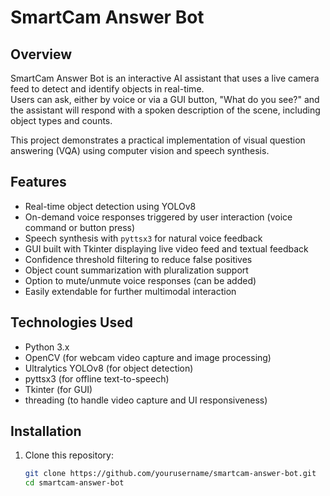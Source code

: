 # SmartCam Answer Bot

## Overview

SmartCam Answer Bot is an interactive AI assistant that uses a live camera feed to detect and identify objects in real-time.  
Users can ask, either by voice or via a GUI button, "What do you see?" and the assistant will respond with a spoken description of the scene, including object types and counts.  

This project demonstrates a practical implementation of visual question answering (VQA) using computer vision and speech synthesis.

## Features

- Real-time object detection using YOLOv8
- On-demand voice responses triggered by user interaction (voice command or button press)
- Speech synthesis with `pyttsx3` for natural voice feedback
- GUI built with Tkinter displaying live video feed and textual feedback
- Confidence threshold filtering to reduce false positives
- Object count summarization with pluralization support
- Option to mute/unmute voice responses (can be added)
- Easily extendable for further multimodal interaction

## Technologies Used

- Python 3.x
- OpenCV (for webcam video capture and image processing)
- Ultralytics YOLOv8 (for object detection)
- pyttsx3 (for offline text-to-speech)
- Tkinter (for GUI)
- threading (to handle video capture and UI responsiveness)

## Installation

1. Clone this repository:

   ```bash
   git clone https://github.com/yourusername/smartcam-answer-bot.git
   cd smartcam-answer-bot
